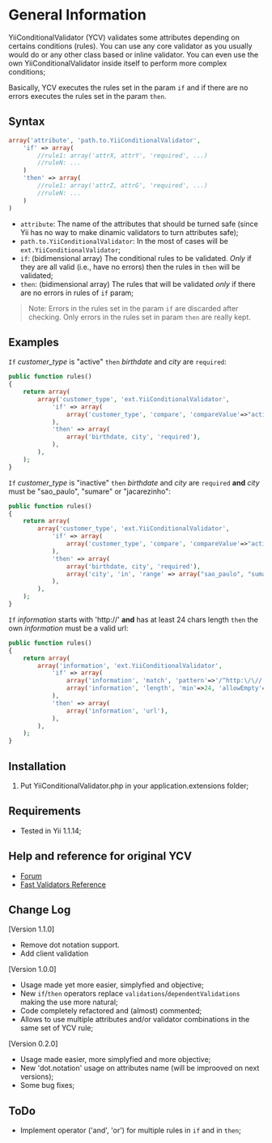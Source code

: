 # General Information

YiiConditionalValidator (YCV) validates some attributes depending on certains conditions (rules). You can use any core validator as you usually would do or any other class based or inline validator. You can even use the own YiiConditionalValidator inside itself to perform more complex conditions;

Basically, YCV executes the rules set in the param `if` and if there are no errors executes the rules set in the param `then`.

## Syntax

```php
array('attribute', 'path.to.YiiConditionalValidator',
    'if' => array(
        //rule1: array('attrX, attrY', 'required', ...)
        //ruleN: ...
    )
    'then' => array(
        //rule1: array('attrZ, attrG', 'required', ...)
        //ruleN: ...
    )
)
```

- `attribute`: The name of the attributes that should be turned safe (since Yii has no way to make dinamic validators to turn attributes safe);
- `path.to.YiiConditionalValidator`: In the most of cases will be `ext.YiiConditionalValidator`;
- `if`: (bidimensional array) The conditional rules to be validated. *Only* if they are all valid (i.e., have no errors) then the rules in `then` will be validated;
- `then`: (bidimensional array) The rules that will be validated *only* if there are no errors in rules of `if` param;

> Note:
Errors in the rules set in the param `if` are discarded after checking. Only errors in the rules set in param `then` are really kept.


## Examples

`If` *customer_type* is "active" `then` *birthdate* and *city* are `required`:
```php
public function rules()
{
    return array(
        array('customer_type', 'ext.YiiConditionalValidator',
            'if' => array(
                array('customer_type', 'compare', 'compareValue'=>"active"),
            ),
            'then' => array(
                array('birthdate, city', 'required'),
            ),
        ),
    );
}
```

`If` *customer_type* is "inactive" `then` *birthdate* and *city* are `required` **and** *city* must be "sao_paulo", "sumare" or "jacarezinho":
```php
public function rules()
{
    return array(
        array('customer_type', 'ext.YiiConditionalValidator',
            'if' => array(
                array('customer_type', 'compare', 'compareValue'=>"active"),
            ),
            'then' => array(
                array('birthdate, city', 'required'),
                array('city', 'in', 'range' => array("sao_paulo", "sumare", "jacarezinho")),
            ),
        ),
    );
}
```

`If` *information* starts with 'http://' **and** has at least 24 chars length `then` the own *information* must be a valid url:
```php
public function rules()
{
    return array(
        array('information', 'ext.YiiConditionalValidator',
            'if' => array(
                array('information', 'match', 'pattern'=>'/^http:\/\//'),
                array('information', 'length', 'min'=>24, 'allowEmpty'=>false),
            ),
            'then' => array(
                array('information', 'url'),
            ),
        ),
    );
}
```

## Installation
1. Put YiiConditionalValidator.php in your application.extensions folder;

## Requirements
- Tested in Yii 1.1.14;

## Help and reference for original YCV
- [Forum](http://www.yiiframework.com/forum/index.php?/topic/27930-extension-yii-conditional-validator/)
- [Fast Validators Reference](http://www.yiiframework.com/wiki/56/reference-model-rules-validation/)

## Change Log
[Version 1.1.0]
- Remove dot notation support.
- Add client validation

[Version 1.0.0]
- Usage made yet more easier, simplyfied and objective;
- New `if`/`then` operators replace `validations`/`dependentValidations` making the use more natural;
- Code completely refactored and (almost) commented;
- Allows to use multiple attributes and/or validator combinations in the same set of YCV rule;

[Version 0.2.0]
- Usage made easier, more simplyfied and more objective;
- New 'dot.notation' usage on attributes name (will be improoved on next versions);
- Some bug fixes;

## ToDo
- Implement operator ('and', 'or') for multiple rules in `if` and in `then`;

